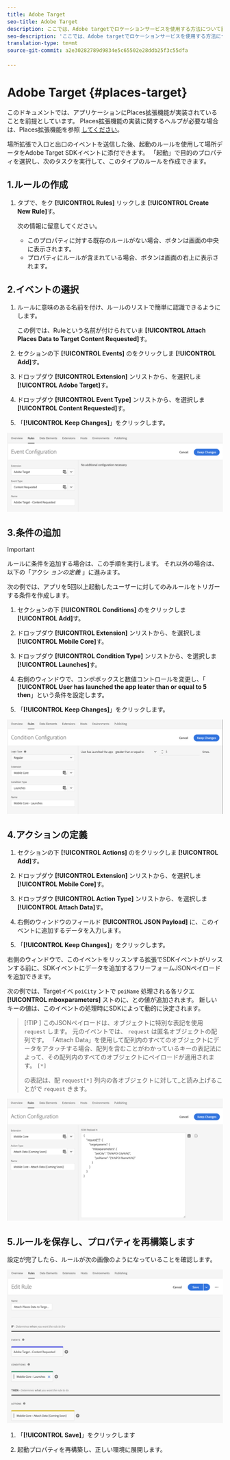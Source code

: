 ```yaml
---
title: Adobe Target
seo-title: Adobe Target
description: ここでは、Adobe targetでロケーションサービスを使用する方法について説明します。
seo-description: 'ここでは、Adobe targetでロケーションサービスを使用する方法について説明します。 '
translation-type: tm+mt
source-git-commit: a2e30282789d9834e5c65502e28ddb25f3c55dfa

---
```



# Adobe Target {#places-target}

このドキュメントでは、アプリケーションにPlaces拡張機能が実装されていることを前提としています。 Places拡張機能の実装に関するヘルプが必要な場合は、Places拡張機能を参照 [してください](/help/places-ext-aep-sdks/places-extension/places-extension.md)。

場所拡張で入口と出口のイベントを送信した後、起動のルールを使用して場所データをAdobe Target SDKイベントに添付できます。 「起動」で目的のプロパティを選択し、次のタスクを実行して、このタイプのルールを作成できます。

## 1.ルールの作成

1. タブで、をク **[!UICONTROL Rules]** リックしま **[!UICONTROL Create New Rule]**&#x200B;す。

   次の情報に留意してください。

   * このプロパティに対する既存のルールがない場合、ボタンは画面の中央に表示されます。
   * プロパティにルールが含まれている場合、ボタンは画面の右上に表示されます。

## 2.イベントの選択

1. ルールに意味のある名前を付け、ルールのリストで簡単に認識できるようにします。

   この例では、Ruleという名前が付けられていま **[!UICONTROL Attach Places Data to Target Content Requested]**&#x200B;す。

1. セクションの下 **[!UICONTROL Events]** のをクリックしま **[!UICONTROL Add]**&#x200B;す。

1. ドロップダウ **[!UICONTROL Extension]** ンリストから、を選択しま **[!UICONTROL Adobe Target]**&#x200B;す。

1. ドロップダウ **[!UICONTROL Event Type]** ンリストから、を選択しま **[!UICONTROL Content Requested]**&#x200B;す。

1. 「**[!UICONTROL Keep Changes]**」をクリックします。

![イベントの追加](/help/assets/ad-setEvent_target.png)

## 3.条件の追加

>[!IMPORTANT]
>
>ルールに条件を追加する場合は、この手順を実行します。 それ以外の場合は、以下の「アクシ *ョンの定義* 」に進みます。

次の例では、アプリを5回以上起動したユーザーに対してのみルールをトリガーする条件を作成します。

1. セクションの下 **[!UICONTROL Conditions]** のをクリックしま **[!UICONTROL Add]**&#x200B;す。

1. ドロップダウ **[!UICONTROL Extension]** ンリストから、を選択しま **[!UICONTROL Mobile Core]**&#x200B;す。

1. ドロップダウ **[!UICONTROL Condition Type]** ンリストから、を選択しま **[!UICONTROL Launches]**&#x200B;す。

1. 右側のウィンドウで、コンボボックスと数値コントロールを変更し、「 **[!UICONTROL User has launched the app leater than or equal to 5 then**」という条件を設定します。

1. 「**[!UICONTROL Keep Changes]**」をクリックします。

![イベントの追加](/help/assets/ad-setCondition_target.png)

## 4.アクションの定義

1. セクションの下 **[!UICONTROL Actions]** のをクリックしま **[!UICONTROL Add]**&#x200B;す。

1. ドロップダウ **[!UICONTROL Extension]** ンリストから、を選択しま **[!UICONTROL Mobile Core]**&#x200B;す。

1. ドロップダウ **[!UICONTROL Action Type]** ンリストから、を選択しま **[!UICONTROL Attach Data]**&#x200B;す。

1. 右側のウィンドウのフィールド **[!UICONTROL JSON Payload]** に、このイベントに追加するデータを入力します。

1. 「**[!UICONTROL Keep Changes]**」をクリックします。

右側のウィンドウで、このイベントをリッスンする拡張でSDKイベントがリッスンする前に、SDKイベントにデータを追加するフリーフォームJSONペイロードを追加できます。

次の例では、Targetイベ `poiCity` ントで `poiName` 処理される各リクエ **[!UICONTROL mboxparameters]** ストのに、との値が追加されます。 新しいキーの値は、このイベントの処理時にSDKによって動的に決定されます。

>[!TIP
>]
>このJSONペイロードは、オブジェクトに特別な表記を使用 `request` します。 元のイベントでは、 `request` は匿名オブジェクトの配列です。 「Attach Data」を使用して配列内のすべてのオブジェクトにデータをアタッチする場合、配列を含むことがわかっているキーの表記法によって、その配列内のすべてのオブジェクトにペイロードが適用されます。 `[*]`
>
>の表記は、配 `request[*]` 列内の各オブジェクトに対して_と読み上げることがで `request` きます。

![イベントの追加](/help/assets/ad-setAction_target.png)

## 5.ルールを保存し、プロパティを再構築します

設定が完了したら、ルールが次の画像のようになっていることを確認します。

![完了規則](/help/assets/ad-ruleComplete_target.png)

1. 「**[!UICONTROL Save]**」をクリックします

1. 起動プロパティを再構築し、正しい環境に展開します。
